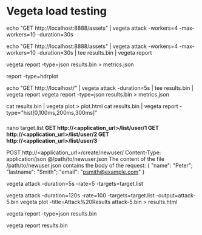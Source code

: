 # Vegeta load testing

echo "GET http://localhost:8888/assets" | vegeta attack -workers=4 -max-workers=10 -duration=30s

echo "GET http://localhost:8888/assets" | vegeta attack -workers=4 -max-workers=10 -duration=30s | tee results.bin | vegeta report

vegeta report -type=json results.bin > metrics.json

report -type=hdrplot

echo "GET http://localhost/" | vegeta attack -duration=5s | tee results.bin | vegeta report
vegeta report -type=json results.bin > metrics.json

cat results.bin | vegeta plot > plot.html
cat results.bin | vegeta report -type="hist[0,100ms,200ms,300ms]"



###

nano target.list
**GET http://<application_url>/list/user/1
GET http://<application_url>/list/user/2
GET http://<application_url>/list/user/3**

POST http://<application_url>/create/newuser/
Content-Type: application/json
@/path/to/newuser.json
The content of the file /path/to/newuser.json contains the body of the request:
{
"name": "Peter";
"lastname": "Smith";
"email": "psmith@example.com"
}


vegeta attack -duration=5s -rate=5 -targets=target.list

vegeta attack -duration=120s -rate=100 -targets=target.list -output=attack-5.bin
vegeta plot -title=Attack%20Results attack-5.bin > results.html


vegeta report -type=json results.bin

vegeta report results.bin
